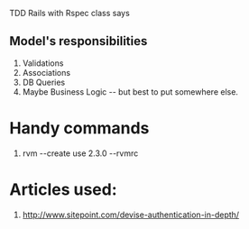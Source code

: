 TDD Rails with Rspec class says

## Model's responsibilities
1. Validations
1. Associations
1. DB Queries
1. Maybe Business Logic -- but best to put somewhere else.


# Handy commands
1. rvm --create use 2.3.0 --rvmrc

# Articles used:
1. http://www.sitepoint.com/devise-authentication-in-depth/

